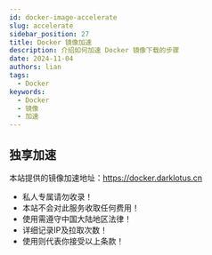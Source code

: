 ```yaml
---
id: docker-image-accelerate
slug: accelerate
sidebar_position: 27
title: Docker 镜像加速
description: 介绍如何加速 Docker 镜像下载的步骤
date: 2024-11-04
authors: lian
tags: 
  - Docker
keywords: 
  - Docker
  - 镜像
  - 加速
---
```


## 独享加速

本站提供的镜像加速地址：https://docker.darklotus.cn

- 私人专属请勿收录！
- 本站不会对此服务收取任何费用！
- 使用需遵守中国大陆地区法律！
- 详细记录IP及拉取次数！
- 使用则代表你接受以上条款！

